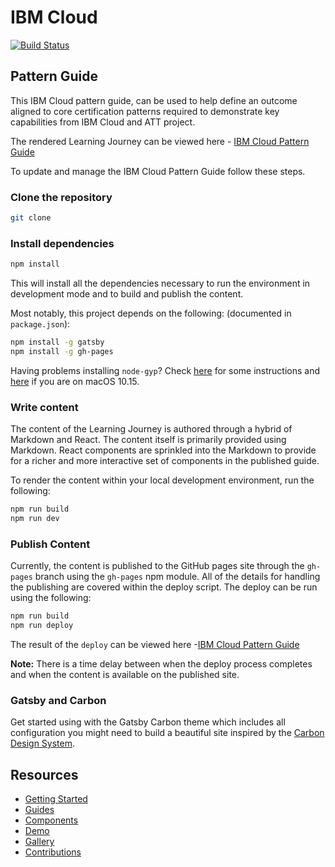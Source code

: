 # IBM Cloud

[![Build Status](https://travis.ibm.com/att-cloudnative/ibmcloud-pattern-guide.svg?token=7NEaPtW1LU1ncUWL18Tz&branch=dev)](https://travis.ibm.com/att-cloudnative/ibmcloud-pattern-guide)

## Pattern Guide

This IBM Cloud pattern guide, can be used to help define an outcome aligned to core certification patterns required to demonstrate key capabilities from IBM Cloud and ATT project.

The rendered Learning Journey can be viewed here - [IBM Cloud Pattern Guide](https://pages.github.ibm.com/att-cloudnative/ibmcloud-pattern-guide/)

To update and manage the IBM Cloud Pattern Guide follow these steps.

### Clone the repository

```bash
git clone
```

### Install dependencies

```bash
npm install
```

This will install all the dependencies necessary to run the environment in development mode
and to build and publish the content.

Most notably, this project depends on the following:
(documented in `package.json`):

```bash
npm install -g gatsby
npm install -g gh-pages
```

Having problems installing `node-gyp`? Check [here](https://github.com/nodejs/node-gyp#installation) for some instructions and [here](https://github.com/nodejs/node-gyp/blob/master/macOS_Catalina.md) if you are on macOS 10.15.

### Write content

The content of the Learning Journey is authored through a hybrid of Markdown and
React. The content
itself is primarily provided using Markdown. React components are sprinkled into the Markdown to
provide for a richer and more interactive set of components in the published guide.

To render the content within your local development environment, run the following:

```bash
npm run build
npm run dev
```

### Publish Content

Currently, the content is published to the GitHub pages site through the `gh-pages` branch
using the `gh-pages` npm module. All of the details for handling the publishing are covered within
the deploy script. The deploy can be run using the following:

```bash
npm run build
npm run deploy
```

The result of the `deploy` can be viewed here -[IBM Cloud Pattern Guide](https://pages.github.ibm.com/att-cloudnative/ibmcloud-pattern-guide/)

**Note:** There is a time delay between when the deploy process completes and when the
content is available on the published site.

### Gatsby and Carbon

Get started using with the Gatsby Carbon theme which includes all configuration you might need to build a
beautiful site inspired by the [Carbon Design System](https://www.carbondesignsystem.com).

## Resources

- [Getting Started](https://gatsby-theme-carbon.now.sh/getting-started)
- [Guides](https://gatsby-theme-carbon.now.sh/guides/configuration)
- [Components](https://gatsby-theme-carbon.now.sh/components/markdown)
- [Demo](https://gatsby-theme-carbon.now.sh/demo)
- [Gallery](https://gatsby-theme-carbon.now.sh/gallery)
- [Contributions](https://gatsby-theme-carbon.now.sh/contributions)

